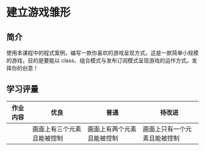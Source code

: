 # 建立游戏雏形

## 简介

使用本课程中的程式案例，编写一款你喜欢的游戏呈现方式。这是一款简单小规模的游戏，目的是要能以 class、组合模式与发布订阅模式呈现游戏的运作方式。发挥你的创意！

## 学习评量

| 作业内容 | 优良                       | 普通                       | 待改进                       |
| -------- | -------------------------- | -------------------------- | ---------------------------- |
|          | 画面上有三个元素且能被控制 | 画面上有两个元素且能被控制 | 画面上只有一个元素且能被控制 |
